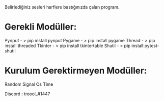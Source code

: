 Belirlediğiniz sesleri harflere bastığınızda çalan program.

# **Gerekli Modüller:**
Pynput - > pip install pynput
Pygame - > pip install pygame
Thread - > pip install threaded
Tkinter - > pip install tkintertable
Shutil - > pip install pytest-shutil

# **Kurulum Gerektirmeyen Modüller:**
Random
Signal
Os
Time


Discord : troool_#1447
